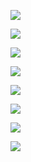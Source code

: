 ![](D:/download/youdaonote-pull-master/data/Technology/Linux/计算机操作系统/清华向勇-操作系统/images/WEBRESOURCE3a395825853006751a0ec83a40624093截图.png)

![](D:/download/youdaonote-pull-master/data/Technology/Linux/计算机操作系统/清华向勇-操作系统/images/WEBRESOURCEfdd8d839fa2d7ec5b90553644f98626d截图.png)

![](D:/download/youdaonote-pull-master/data/Technology/Linux/计算机操作系统/清华向勇-操作系统/images/WEBRESOURCE3939da55cf831581274545f19c58dc88截图.png)

![](D:/download/youdaonote-pull-master/data/Technology/Linux/计算机操作系统/清华向勇-操作系统/images/WEBRESOURCEe969f5a63c804dec798c9f3f619c04b8截图.png)

![](D:/download/youdaonote-pull-master/data/Technology/Linux/计算机操作系统/清华向勇-操作系统/images/WEBRESOURCEc3a62b46fdf6cb4728227936dfc400c6截图.png)

![](D:/download/youdaonote-pull-master/data/Technology/Linux/计算机操作系统/清华向勇-操作系统/images/WEBRESOURCE86913da272b4610d54c45e24db087eb6截图.png)

![](D:/download/youdaonote-pull-master/data/Technology/Linux/计算机操作系统/清华向勇-操作系统/images/WEBRESOURCE2d0006997e209e4736f4d2563fb31722截图.png)

![](D:/download/youdaonote-pull-master/data/Technology/Linux/计算机操作系统/清华向勇-操作系统/images/WEBRESOURCEaba7f781b75fae987b8513b39e2b5853截图.png)